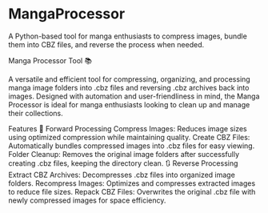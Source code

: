# MangaProcessor
A Python-based tool for manga enthusiasts to compress images, bundle them into CBZ files, and reverse the process when needed.

Manga Processor Tool 📚

A versatile and efficient tool for compressing, organizing, and processing manga image folders into .cbz files and reversing .cbz archives back into images. Designed with automation and user-friendliness in mind, the Manga Processor is ideal for manga enthusiasts looking to clean up and manage their collections.

Features
🔄 Forward Processing
  Compress Images: Reduces image sizes using optimized compression while maintaining quality.
	Create CBZ Files: Automatically bundles compressed images into .cbz files for easy viewing.
	Folder Cleanup: Removes the original image folders after successfully creating .cbz files, keeping the directory clean.
🔃 Reverse Processing
	Extract CBZ Archives: Decompresses .cbz files into organized image folders.
	Recompress Images: Optimizes and compresses extracted images to reduce file sizes.
	Repack CBZ Files: Overwrites the original .cbz file with newly compressed images for space efficiency.
